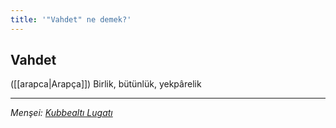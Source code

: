 ```yaml
---
title: '"Vahdet" ne demek?'
---
```


## Vahdet
([[arapca|Arapça]]) Birlik, bütünlük, yekpârelik

---
*Menşei: [Kubbealtı Lugatı](https://www.lugatim.com/s/Vahdet)*